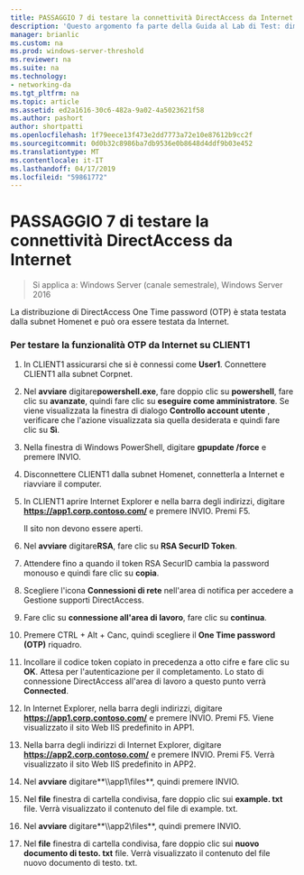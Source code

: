 ```yaml
---
title: PASSAGGIO 7 di testare la connettività DirectAccess da Internet
description: 'Questo argomento fa parte della Guida al Lab di Test: dimostrare DirectAccess con autenticazione OTP e SecurID RSA per Windows Server 2016'
manager: brianlic
ms.custom: na
ms.prod: windows-server-threshold
ms.reviewer: na
ms.suite: na
ms.technology:
- networking-da
ms.tgt_pltfrm: na
ms.topic: article
ms.assetid: ed2a1616-30c6-482a-9a02-4a5023621f58
ms.author: pashort
author: shortpatti
ms.openlocfilehash: 1f79eece13f473e2dd7773a72e10e87612b9cc2f
ms.sourcegitcommit: 0d0b32c8986ba7db9536e0b8648d4ddf9b03e452
ms.translationtype: MT
ms.contentlocale: it-IT
ms.lasthandoff: 04/17/2019
ms.locfileid: "59861772"
---
```

# <a name="step-7-test-directaccess-connectivity-from-the-internet"></a>PASSAGGIO 7 di testare la connettività DirectAccess da Internet

>Si applica a: Windows Server (canale semestrale), Windows Server 2016

La distribuzione di DirectAccess One Time password (OTP) è stata testata dalla subnet Homenet e può ora essere testata da Internet.  
  
### <a name="to-test-otp-functionality-from-the-internet-on-client1"></a>Per testare la funzionalità OTP da Internet su CLIENT1  
  
1.  In CLIENT1 assicurarsi che si è connessi come **User1**. Connettere CLIENT1 alla subnet Corpnet.  
  
2.  Nel **avviare** digitare**powershell.exe**, fare doppio clic su **powershell**, fare clic su **avanzate**, quindi fare clic su **eseguire come amministratore**. Se viene visualizzata la finestra di dialogo **Controllo account utente** , verificare che l'azione visualizzata sia quella desiderata e quindi fare clic su **Sì**.  
  
3.  Nella finestra di Windows PowerShell, digitare **gpupdate /force** e premere INVIO.  
  
4.  Disconnettere CLIENT1 dalla subnet Homenet, connetterla a Internet e riavviare il computer.  
  
5.  In CLIENT1 aprire Internet Explorer e nella barra degli indirizzi, digitare **https://app1.corp.contoso.com/** e premere INVIO. Premi F5.  
  
    Il sito non devono essere aperti.  
  
6.  Nel **avviare** digitare**RSA**, fare clic su **RSA SecurID Token**.  
  
7.  Attendere fino a quando il token RSA SecurID cambia la password monouso e quindi fare clic su **copia**.  
  
8.  Scegliere l'icona **Connessioni di rete** nell'area di notifica per accedere a Gestione supporti DirectAccess.  
  
9. Fare clic su **connessione all'area di lavoro**, fare clic su **continua**.  
  
10. Premere CTRL + Alt + Canc, quindi scegliere il **One Time password (OTP)** riquadro.  
  
11. Incollare il codice token copiato in precedenza a otto cifre e fare clic su **OK**. Attesa per l'autenticazione per il completamento. Lo stato di connessione DirectAccess all'area di lavoro a questo punto verrà **Connected**.  
  
12. In Internet Explorer, nella barra degli indirizzi, digitare **https://app1.corp.contoso.com/** e premere INVIO. Premi F5. Viene visualizzato il sito Web IIS predefinito in APP1.  
  
13. Nella barra degli indirizzi di Internet Explorer, digitare **https://app2.corp.contoso.com/** e premere INVIO. Premi F5. Verrà visualizzato il sito Web IIS predefinito in APP2.  
  
14. Nel **avviare** digitare**\\\app1\files**, quindi premere INVIO.  
  
15. Nel **file** finestra di cartella condivisa, fare doppio clic sui **example. txt** file. Verrà visualizzato il contenuto del file di example. txt.  
  
16. Nel **avviare** digitare**\\\app2\files**, quindi premere INVIO.  
  
17. Nel **file** finestra di cartella condivisa, fare doppio clic sui **nuovo documento di testo. txt** file. Verrà visualizzato il contenuto del file nuovo documento di testo. txt.  
  


